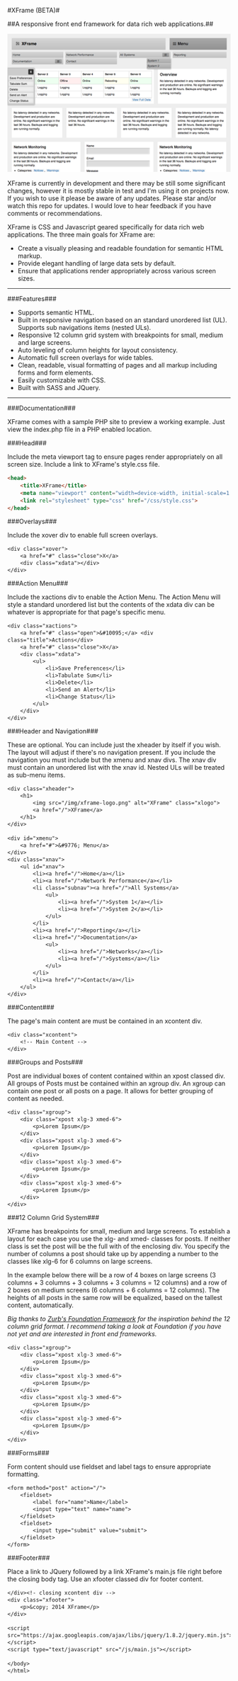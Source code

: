 #XFrame (BETA)#

##A responsive front end framework for data rich web applications.##

![XFrame Front End Framework Screenshot](/img/xframe-screen.png?raw=true "XFrame Front End Framework Screenshot")

XFrame is currently in development and there may be still some significant changes, however it is mostly stable in test and I'm using it on projects now. If you wish to use it please be aware of any updates. Please star and/or watch this repo for updates. I would love to hear feedback if you have comments or recommendations.

XFrame is CSS and Javascript geared specifically for data rich web applications. The three main goals for XFrame are: 

- Create a visually pleasing and readable foundation for semantic HTML markup. 
- Provide elegant handling of large data sets by default.
- Ensure that applications render appropriately across various screen sizes.

****

###Features###

- Supports semantic HTML.
-  Built in responsive navigation based on an standard unordered list (UL). Supports sub navigations items (nested ULs).
-  Responsive 12 column grid system with breakpoints for small, medium and large screens.
-  Auto leveling of column heights for layout consistency.
-  Automatic full screen overlays for wide tables.
-  Clean, readable, visual formatting of pages and all markup including forms and form elements.
- Easily customizable with CSS.
- Built with SASS and JQuery.

****

###Documentation###

XFrame comes with a sample PHP site to preview a working example. Just view the index.php file in a PHP enabled location.

###Head###

Include the meta viewport tag to ensure pages render appropriately on all screen size. Include a link to XFrame's style.css file.

```html
<head>
    <title>XFrame</title>
    <meta name="viewport" content="width=device-width, initial-scale=1.0" />
    <link rel="stylesheet" type="css" href="/css/style.css">
</head>
```

###Overlays###

Include the xover div to enable full screen overlays.

    <div class="xover">
        <a href="#" class="close">X</a>
        <div class="xdata"></div>
    </div>

###Action Menu###

Include the xactions div to enable the Action Menu. The Action Menu will style a standard unordered list but the contents of the xdata div can be whatever is appropriate for that page's specific menu.

    <div class="xactions">
        <a href="#" class="open">&#10095;</a> <div class="title">Actions</div>
        <a href="#" class="close">X</a>
        <div class="xdata">
            <ul>
                <li>Save Preferences</li>
                <li>Tabulate Sum</li>
                <li>Delete</li>
                <li>Send an Alert</li>
                <li>Change Status</li>
            </ul>
        </div>
    </div>

###Header and Navigation###

These are optional. You can include just the xheader by itself if you wish. The layout will adjust if there's no navigation present. If you include the navigation you must include but the xmenu and xnav divs. The xnav div must contain an unordered list with the xnav id. Nested ULs will be treated as sub-menu items.

    <div class="xheader">
        <h1>
            <img src="/img/xframe-logo.png" alt="XFrame" class="xlogo">
            <a href="/">XFrame</a>
        </h1>
    </div>
    
    <div id="xmenu">
        <a href="#">&#9776; Menu</a>
    </div>
    <div class="xnav">
        <ul id="xnav">
            <li><a href="/">Home</a></li>
            <li><a href="/">Network Performance</a></li>
            <li class="subnav"><a href="/">All Systems</a>
                <ul>
                    <li><a href="/">System 1</a></li>
                    <li><a href="/">System 2</a></li>
                </ul>
            </li>
            <li><a href="/">Reporting</a></li>
            <li><a href="/">Documentation</a>
                <ul>
                    <li><a href="/">Networks</a></li>
                    <li><a href="/">Systems</a></li>
                </ul>
            </li>
            <li><a href="/">Contact</a></li>
        </ul>
    </div>

###Content###

The page's main content are must be contained in an xcontent div.

    <div class="xcontent">
        <!-- Main Content -->
    </div>

###Groups and Posts###

Post are individual boxes of content contained within an xpost classed div. All groups of Posts must be contained within an xgroup div. An xgroup can contain one post or all posts on a page. It allows for better grouping of content as needed.

    <div class="xgroup">
        <div class="xpost xlg-3 xmed-6">
            <p>Lorem Ipsum</p>
        </div>
        <div class="xpost xlg-3 xmed-6">
            <p>Lorem Ipsum</p>
        </div>
        <div class="xpost xlg-3 xmed-6">
            <p>Lorem Ipsum</p>
        </div>
        <div class="xpost xlg-3 xmed-6">
            <p>Lorem Ipsum</p>
        </div>
    </div>

###12 Column Grid System###

XFrame has breakpoints for small, medium and large screens. To establish a layout for each case you use the xlg- and xmed- classes for posts. If neither class is set the post will be the full with of the enclosing div. You specify the number of columns a post should take up by appending a number to the classes like xlg-6 for 6 columns on large screens.

In the example below there will be a row of 4 boxes on large screens (3 columns + 3 columns + 3 columns + 3 columns = 12 columns) and a row of 2 boxes on medium screens (6 columns + 6 columns = 12 columns). The heights of all posts in the same row will be equalized, based on the tallest content, automatically.

*Big thanks to [Zurb's Foundation Framework](http://foundation.zurb.com/ "Zurb's Foundation Framework") for the inspiration behind the 12 column grid format. I recommend taking a look at Foundation if you have not yet and are interested in front end frameworks.*

    <div class="xgroup">
        <div class="xpost xlg-3 xmed-6">
            <p>Lorem Ipsum</p>
        </div>
        <div class="xpost xlg-3 xmed-6">
            <p>Lorem Ipsum</p>
        </div>
        <div class="xpost xlg-3 xmed-6">
            <p>Lorem Ipsum</p>
        </div>
        <div class="xpost xlg-3 xmed-6">
            <p>Lorem Ipsum</p>
        </div>
    </div>

###Forms###

Form content should use fieldset and label tags to ensure appropriate formatting.

    <form method="post" action="/">
        <fieldset>
            <label for="name">Name</label>
            <input type="text" name="name">
        </fieldset>
        <fieldset>
            <input type="submit" value="submit">
        </fieldset>
    </form>

###Footer###

Place a link to JQuery followed by a link XFrame's main.js file right before the closing body tag. Use an xfooter classed div for footer content.

    </div><!- closing xcontent div -->
    <div class="xfooter">
        <p>&copy; 2014 XFrame</p>
    </div>
    
    <script src="https://ajax.googleapis.com/ajax/libs/jquery/1.8.2/jquery.min.js"></script>
    <script type="text/javascript" src="/js/main.js"></script>
    
    </body>
    </html>
